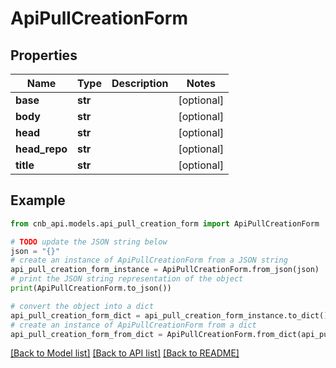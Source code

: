 # ApiPullCreationForm


## Properties

Name | Type | Description | Notes
------------ | ------------- | ------------- | -------------
**base** | **str** |  | [optional] 
**body** | **str** |  | [optional] 
**head** | **str** |  | [optional] 
**head_repo** | **str** |  | [optional] 
**title** | **str** |  | [optional] 

## Example

```python
from cnb_api.models.api_pull_creation_form import ApiPullCreationForm

# TODO update the JSON string below
json = "{}"
# create an instance of ApiPullCreationForm from a JSON string
api_pull_creation_form_instance = ApiPullCreationForm.from_json(json)
# print the JSON string representation of the object
print(ApiPullCreationForm.to_json())

# convert the object into a dict
api_pull_creation_form_dict = api_pull_creation_form_instance.to_dict()
# create an instance of ApiPullCreationForm from a dict
api_pull_creation_form_from_dict = ApiPullCreationForm.from_dict(api_pull_creation_form_dict)
```
[[Back to Model list]](../README.md#documentation-for-models) [[Back to API list]](../README.md#documentation-for-api-endpoints) [[Back to README]](../README.md)


